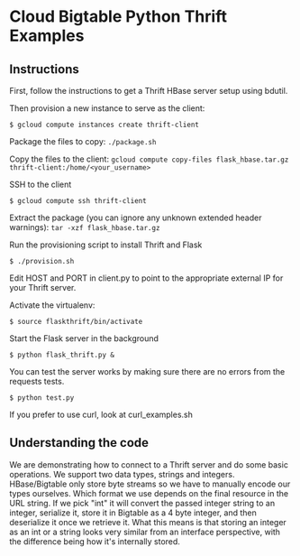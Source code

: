 # Cloud Bigtable Python Thrift Examples

## Instructions

First, follow the instructions to get a Thrift HBase server setup using bdutil.

Then provision a new instance to serve as the client:

  `$ gcloud compute instances create thrift-client`

Package the files to copy:
  `./package.sh`

Copy the files to the client:
  `gcloud compute copy-files flask_hbase.tar.gz thrift-client:/home/<your_username>`

SSH to the client

  `$ gcloud compute ssh thrift-client`

Extract the package (you can ignore any unknown extended header warnings):
  `tar -xzf flask_hbase.tar.gz`

Run the provisioning script to install Thrift and Flask

  `$ ./provision.sh`

Edit HOST and PORT in client.py to point to the appropriate external IP for your Thrift server.

Activate the virtualenv:

  `$ source flaskthrift/bin/activate`

Start the Flask server in the background

  `$ python flask_thrift.py &`

You can test the server works by making sure there are no errors from the requests tests.

  `$ python test.py`

If you prefer to use curl, look at curl_examples.sh

## Understanding the code

We are demonstrating how to connect to a Thrift server and do some basic operations. We support two data types,
strings and integers. HBase/Bigtable only store byte streams so we have to manually encode our types ourselves. Which
format we use depends on the final resource in the URL string. If we pick "int" it will convert the passed integer
string to an integer, serialize it, store it in Bigtable as a 4 byte integer, and then deserialize it once we
retrieve it. What this means is that storing an integer as an int or a string looks very similar from an
interface perspective, with the difference being how it's internally stored.